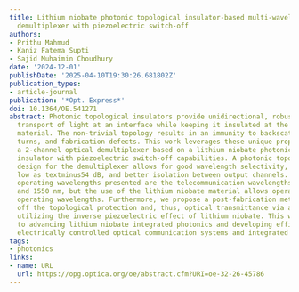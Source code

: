 ```yaml
---
title: Lithium niobate photonic topological insulator-based multi-wavelength optical
  demultiplexer with piezoelectric switch-off
authors:
- Prithu Mahmud
- Kaniz Fatema Supti
- Sajid Muhaimin Choudhury
date: '2024-12-01'
publishDate: '2025-04-10T19:30:26.681802Z'
publication_types:
- article-journal
publication: '*Opt. Express*'
doi: 10.1364/OE.541271
abstract: Photonic topological insulators provide unidirectional, robust, wavelength-selective
  transport of light at an interface while keeping it insulated at the bulk of the
  material. The non-trivial topology results in an immunity to backscattering, sharp
  turns, and fabrication defects. This work leverages these unique properties to design
  a 2-channel optical demultiplexer based on a lithium niobate photonic topological
  insulator with piezoelectric switch-off capabilities. A photonic topological insulator
  design for the demultiplexer allows for good wavelength selectivity, crosstalk as
  low as textminus54 dB, and better isolation between output channels. The primary
  operating wavelengths presented are the telecommunication wavelengths of 1310 nm
  and 1550 nm, but the use of the lithium niobate material allows operation at multiple
  operating wavelengths. Furthermore, we propose a post-fabrication method to switch
  off the topological protection and, thus, optical transmittance via an applied voltage
  utilizing the inverse piezoelectric effect of lithium niobate. This work will contribute
  to advancing lithium niobate integrated photonics and developing efficient, multi-wavelength,
  electrically controlled optical communication systems and integrated photonic circuits.
tags:
- photonics
links:
- name: URL
  url: https://opg.optica.org/oe/abstract.cfm?URI=oe-32-26-45786
---
```

